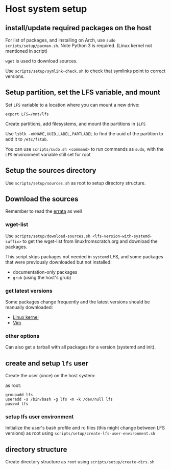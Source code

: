 # Host system setup

## install/update required packages on the host

For list of packages, and installing on Arch, use `sudo scripts/setup/pacman.sh`. Note Python 3 is required.
(Linux kernel not mentioned in script)

`wget` is used to download sources.

Use `scripts/setup/symlink-check.sh` to check that symlinks point to correct versions.

## Setup partition, set the LFS variable, and mount

Set `LFS` variable to a location where you can mount a new drive:

`export LFS=/mnt/lfs`

Create partitions, add filesystems, and mount the partitions in `$LFS`

Use `lsblk -oKNAME,UUID,LABEL,PARTLABEL` to find the uuid of the partition to add it to `/etc/fstab`.

You can use `scripts/sudo.sh <command>` to run commands as `sudo`, with the `LFS` environment variable still
set for root

## Setup the sources directory

Use `scripts/setup/sources.sh` as root to setup directory structure.

## Download the sources

Remember to read the [errata](https://www.linuxfromscratch.org/lfs/errata/stable-systemd/) as well

### wget-list

Use `scripts/setup/download-sources.sh <lfs-version-with-systemd-suffix>` to get the wget-list from
linuxfromscratch.org and download the packages.

This script skips packages not needed in `systemd` LFS, and some packages that were previously downloaded but not installed:

- documentation-only packages
- `grub` (using the host's grub)

### get latest versions

Some packages change frequently and the latest versions should be manually downloaded:

- [Linux kernel](https://www.kernel.org/)
- [Vim](https://github.com/vim/vim/tags)

### other options

Can also get a tarball with all packages for a version (systemd and init).

## create and setup `lfs` user

Create the user (once) on the host system:

as root:

```
groupadd lfs
useradd -s /bin/bash -g lfs -m -k /dev/null lfs
passwd lfs
```

### setup lfs user environment

Initialize the user's bash profile and rc files (this might change between LFS versions) as root using `scripts/setup/create-lfs-user-environment.sh`

## directory structure

Create directory structure as `root` using `scripts/setup/create-dirs.sh`
